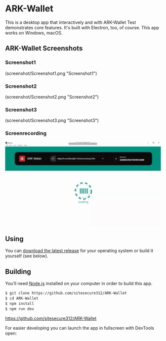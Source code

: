 # ARK-Wallet

This is a desktop app that interactively and with ARK-Wallet Test demonstrates core features. It's built with Electron, too, of course. This app works on Windows, macOS.

## ARK-Wallet Screenshots

### Screenshot1

(screenshot/Screenshot1.png "Screenshot1")

### Screenshot2
(screenshot/Screenshot2.png "Screenshot2")

### Screenshot3

(screenshot/Screenshot3.png "Screenshot3")

### Screenrecording

<img src="https://github.com/sitesecure312/ARK-Wallet/blob/main/screenshot/screenrecording.gif" width="800">

## Using

You can [download the latest release](https://github.com/sitesecure312/ARK-Wallet) for your operating system or build it yourself (see below).

## Building

You'll need [Node.js](https://nodejs.org) installed on your computer in order to build this app.

```bash
$ git clone https://github.com/sitesecure312/ARK-Wallet
$ cd ARK-Wallet
$ npm install
$ npm run dev
```
https://github.com/sitesecure312/ARK-Wallet

For easier developing you can launch the app in fullscreen with DevTools open:


